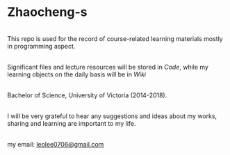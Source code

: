 # Zhaocheng-s
<br/>This repo is used for the record of course-related learning materials mostly in programming aspect.

<br/>Significant files and lecture resources will be stored in *Code*, while my learning objects on the daily basis will be in *Wiki*

<br/>Bachelor of Science, University of Victoria (2014-2018).

<br/>I will be very grateful to hear any suggestions and ideas about my works, sharing and learning are important to my life.

<br/>my email: leolee0706@gmail.com
